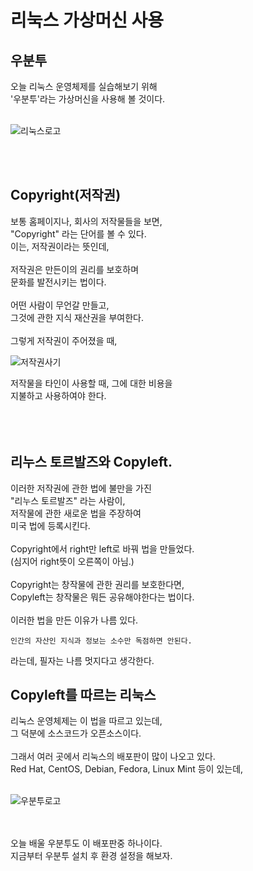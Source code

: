 # 리눅스 가상머신 사용
## 우분투
오늘 리눅스 운영체제를 실습해보기 위해<br/>
'우분투'라는 가상머신을 사용해 볼 것이다.<br/>
<br/>

![리눅스로고](https://github.com/user-attachments/assets/c1d4a225-f49c-444c-bec2-309ecd378195)

<br/>
<br/>

## Copyright(저작권)

보통 홈페이지나, 회사의 저작물들을 보면,<br/>
"Copyright" 라는 단어를 볼 수 있다.<br/>
이는, 저작권이라는 뜻인데,<br/>
<br/>
저작권은 만든이의 권리를 보호하며<br/>
문화를 발전시키는 법이다.<br/>
<br/>
어떤 사람이 무언갈 만들고,<br/>
그것에 관한 지식 재산권을 부여한다.<br/>
<br/>
그렇게 저작권이 주어졌을 때,<br/>

![저작권사기](https://github.com/user-attachments/assets/3c2a7a18-9ee6-4fa9-9df4-80c71dd9a04b)


저작물을 타인이 사용할 때, 그에 대한 비용을<br/>
지불하고 사용하여야 한다.<br/>
<br/>
<br/>
<br/>

## 리누스 토르발즈와 Copyleft.

이러한 저작권에 관한 법에 불만을 가진<br/>
"리누스 토르발즈" 라는 사람이,<br/>
저작물에 관한 새로운 법을 주장하여<br/>
미국 법에 등록시킨다.<br/>
<br/>
Copyright에서 right만 left로 바꿔 법을 만들었다.<br/>
(심지어 right뜻이 오른쪽이 아님.)<br/>
<br/>
Copyright는 창작물에 관한 권리를 보호한다면,<br/>
Copyleft는 창작물은 뭐든 공유해야한다는 법이다.<br/>
<br/>
이러한 법을 만든 이유가 나름 있다.<br/>

```
인간의 자산인 지식과 정보는 소수만 독점하면 안된다.
```
라는데, 필자는 나름 멋지다고 생각한다.<br/>

## Copyleft를 따르는 리눅스

리눅스 운영체제는 이 법을 따르고 있는데,<br/>
그 덕분에 소스코드가 오픈소스이다.<br/>
<br/>
그래서 여러 곳에서 리눅스의 배포판이 많이 나오고 있다.<br/>
Red Hat, CentOS, Debian, Fedora, Linux Mint 등이 있는데,<br/>
<br/>

![우분투로고](https://github.com/user-attachments/assets/bd0e11c0-41fa-426f-a0a4-5e5b3501620a)

<br/>
<br/>
오늘 배울 우분투도 이 배포판중 하나이다.<br/>
지금부터 우분투 설치 후 환경 설정을 해보자.














